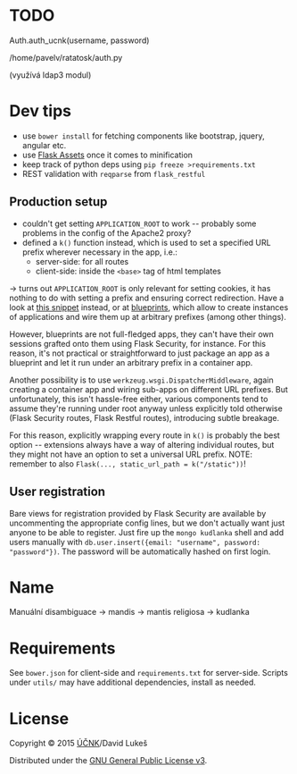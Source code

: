 # TODO

Auth.auth_ucnk(username, password)

/home/pavelv/ratatosk/auth.py

(využívá ldap3 modul)

# Dev tips

- use `bower install` for fetching components like bootstrap, jquery, angular
  etc.
- use [Flask Assets](http://flask-assets.readthedocs.org/en/latest/) once it
  comes to minification
- keep track of python deps using `pip freeze >requirements.txt`
- REST validation with `reqparse` from `flask_restful`

## Production setup

- couldn't get setting `APPLICATION_ROOT` to work -- probably some problems in
  the config of the Apache2 proxy?
- defined a `k()` function instead, which is used to set a specified URL prefix
  wherever necessary in the app, i.e.:
  - server-side: for all routes
  - client-side: inside the `<base>` tag of html templates

→ turns out `APPLICATION_ROOT` is only relevant for setting cookies, it has
nothing to do with setting a prefix and ensuring correct redirection. Have a
look at [this snippet](http://flask.pocoo.org/snippets/35/) instead, or at
[blueprints](http://flask.pocoo.org/docs/0.10/blueprints/), which allow to
create instances of applications and wire them up at arbitrary prefixes (among
other things).

However, blueprints are not full-fledged apps, they can't have their own
sessions grafted onto them using Flask Security, for instance. For this reason,
it's not practical or straightforward to just package an app as a blueprint and
let it run under an arbitrary prefix in a container app.

Another possibility is to use `werkzeug.wsgi.DispatcherMiddleware`, again
creating a container app and wiring sub-apps on different URL prefixes. But
unfortunately, this isn't hassle-free either, various components tend to assume
they're running under root anyway unless explicitly told otherwise (Flask
Security routes, Flask Restful routes), introducing subtle breakage.

For this reason, explicitly wrapping every route in `k()` is probably the best
option -- extensions always have a way of altering individual routes, but they
might not have an option to set a universal URL prefix. NOTE: remember to also
`Flask(..., static_url_path = k("/static"))`!

## User registration

Bare views for registration provided by Flask Security are available by
uncommenting the appropriate config lines, but we don't actually want just
anyone to be able to register. Just fire up the `mongo kudlanka` shell and add
users manually with `db.user.insert({email: "username", password:
"password"})`. The password will be automatically hashed on first login.

# Name

Manuální disambiguace → mandis → mantis religiosa → kudlanka

# Requirements

See `bower.json` for client-side and `requirements.txt` for
server-side. Scripts under `utils/` may have additional dependencies, install
as needed.

# License

Copyright © 2015 [ÚČNK](http://korpus.cz)/David Lukeš

Distributed under the
[GNU General Public License v3](http://www.gnu.org/licenses/gpl-3.0.en.html).
